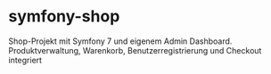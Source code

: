 # symfony-shop
Shop-Projekt mit Symfony 7 und eigenem Admin Dashboard. Produktverwaltung, Warenkorb, Benutzerregistrierung und Checkout integriert

